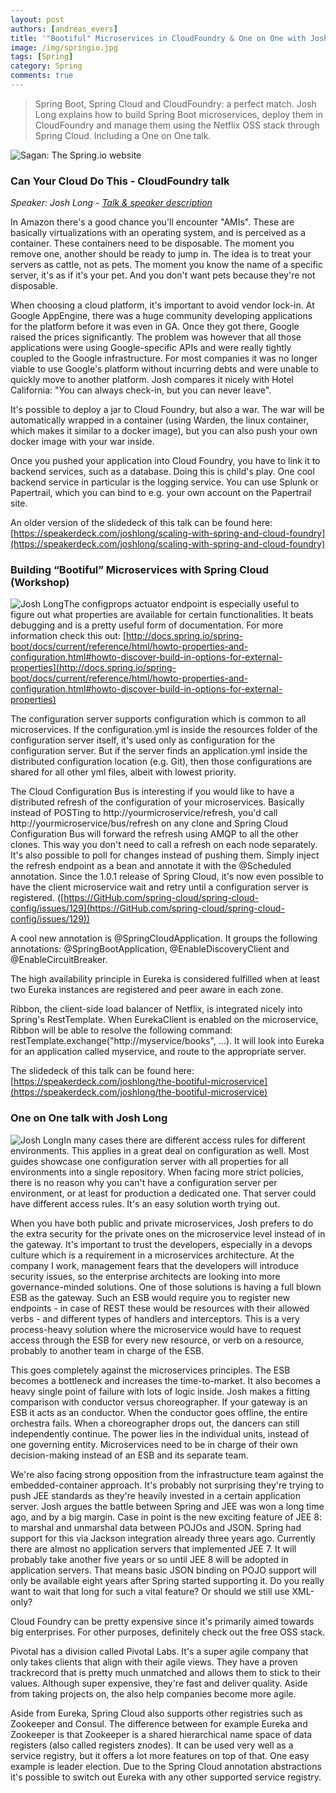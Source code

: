 ```yaml
---
layout: post
authors: [andreas_evers]
title: '"Bootiful" Microservices in CloudFoundry & One on One with Josh Long'
image: /img/springio.jpg
tags: [Spring]
category: Spring
comments: true
---
```


>Spring Boot, Spring Cloud and CloudFoundry: a perfect match. Josh Long explains how to build Spring Boot microservices, deploy them in CloudFoundry and manage them using the Netflix OSS stack through Spring Cloud. Including a One on One talk.

<img class="image fit" alt="Sagan: The Spring.io website" src="https://www.ordina.be/~/media/images/ordinabe/blogs/hystrix-sample.png">

### Can Your Cloud Do This - CloudFoundry talk

*Speaker: Josh Long - [Talk & speaker description](http://www.springio.net/can-your-cloud-do-this-getting-started-with-cloud-foundry/)*

In Amazon there's a good chance you'll encounter "AMIs". These are basically virtualizations with an operating system, and is perceived as a container. These containers need to be disposable. The moment you remove one, another should be ready to jump in. The idea is to treat your servers as cattle, not as pets. The moment you know the name of a specific server, it's as if it's your pet. And you don't want pets because they're not disposable. 

When choosing a cloud platform, it's important to avoid vendor lock-in. At Google AppEngine, there was a huge community developing applications for the platform before it was even in GA. Once they got there, Google raised the prices significantly. The problem was however that all those applications were using Google-specific APIs and were really tightly coupled to the Google infrastructure. For most companies it was no longer viable to use Google's platform without incurring debts and were unable to quickly move to another platform. Josh compares it nicely with Hotel California: "You can always check-in, but you can never leave". 

It's possible to deploy a jar to Cloud Foundry, but also a war. The war will be automatically wrapped in a container (using Warden, the linux container, which makes it similar to a docker image), but you can also push your own docker image with your war inside. 

Once you pushed your application into Cloud Foundry, you have to link it to backend services, such as a database. Doing this is child's play. One cool backend service in particular is the logging service. You can use Splunk or Papertrail, which you can bind to e.g. your own account on the Papertrail site. 

An older version of the slidedeck of this talk can be found here: [https://speakerdeck.com/joshlong/scaling-with-spring-and-cloud-foundry](https://speakerdeck.com/joshlong/scaling-with-spring-and-cloud-foundry)

### Building “Bootiful” Microservices with Spring Cloud (Workshop)

<span class="image left"><img  class="p-image" alt="Josh Long" src="https://www.ordina.be/~/media/images/ordinabe/blogs/andreas11.jpg?la=nl-nl"/></span>The configprops actuator endpoint is especially useful to figure out what properties are available for certain functionalities. It beats debugging and is a pretty useful form of documentation. For more information check this out: [http://docs.spring.io/spring-boot/docs/current/reference/html/howto-properties-and-configuration.html#howto-discover-build-in-options-for-external-properties](http://docs.spring.io/spring-boot/docs/current/reference/html/howto-properties-and-configuration.html#howto-discover-build-in-options-for-external-properties)

The configuration server supports configuration which is common to all microservices. If the configuration.yml is inside the resources folder of the configuration server itself, it's used only as configuration for the configuration server. But if the server finds an application.yml inside the distributed configuration location (e.g. Git), then those configurations are shared for all other yml files, albeit with lowest priority.

The Cloud Configuration Bus is interesting if you would like to have a distributed refresh of the configuration of your microservices. Basically instead of POSTing to http://yourmicroservice/refresh, you'd call http://yourmicroservice/bus/refresh on any clone and Spring Cloud Configuration Bus will forward the refresh using AMQP to all the other clones. This way you don't need to call a refresh on each node separately.
It's also possible to poll for changes instead of pushing them. Simply inject the refresh endpoint as a bean and annotate it with the @Scheduled annotation.
Since the 1.0.1 release of Spring Cloud, it's now even possible to have the client microservice wait and retry until a configuration server is registered. ([https://GitHub.com/spring-cloud/spring-cloud-config/issues/129](https://GitHub.com/spring-cloud/spring-cloud-config/issues/129))

A cool new annotation is @SpringCloudApplication. It groups the following annotations: @SpringBootApplication, @EnableDiscoveryClient and @EnableCircuitBreaker.

The high availability principle in Eureka is considered fulfilled when at least two Eureka instances are registered and peer aware in each zone.

Ribbon, the client-side load balancer of Netflix, is integrated nicely into Spring's RestTemplate. When EurekaClient is enabled on the microservice, Ribbon will be able to resolve the following command: restTemplate.exchange("http://myservice/books", ...). It will look into Eureka for an application called myservice, and route to the appropriate server.

The slidedeck of this talk can be found here: [https://speakerdeck.com/joshlong/the-bootiful-microservice](https://speakerdeck.com/joshlong/the-bootiful-microservice)

 
### One on One talk with Josh Long

<span class="image left"><img  class="p-image" alt="Josh Long" src="https://www.ordina.be/~/media/images/ordinabe/blogs/andreas11.jpg?la=nl-nl"/></span>In many cases there are different access rules for different environments. This applies in a great deal on configuration as well. Most guides showcase one configuration server with all properties for all environments into a single repository. When facing more strict policies, there is no reason why you can't have a configuration server per environment, or at least for production a dedicated one. That server could have different access rules. It's an easy solution worth trying out.

When you have both public and private microservices, Josh prefers to do the extra security for the private ones on the microservice level instead of in the gateway. It's important to trust the developers, especially in a devops culture which is a requirement in a microservices architecture.
At the company I work, management fears that the developers will introduce security issues, so the enterprise architects are looking into more governance-minded solutions. One of those solutions is having a full blown ESB as the gateway. Such an ESB would require you to register new endpoints - in case of REST these would be resources with their allowed verbs - and different types of handlers and interceptors. This is a very process-heavy solution where the microservice would have to request access through the ESB for every new resource, or verb on a resource, probably to another team in charge of the ESB.

This goes completely against the microservices principles. The ESB becomes a bottleneck and increases the time-to-market. It also becomes a heavy single point of failure with lots of logic inside. Josh makes a fitting comparison with conductor versus choreographer. If your gateway is an ESB it acts as an conductor. When the conductor goes offline, the entire orchestra fails. When a choreographer drops out, the dancers can still independently continue. The power lies in the individual units, instead of one governing entity. Microservices need to be in charge of their own decision-making instead of an ESB and its separate team.

We're also facing strong opposition from the infrastructure team against the embedded-container approach. It's probably not surprising they're trying to push JEE standards as they're heavily invested in a certain application server. Josh argues the battle between Spring and JEE was won a long time ago, and by a big margin. Case in point is the new exciting feature of JEE 8: to marshal and unmarshal data between POJOs and JSON. Spring had support for this via Jackson integration already three years ago. Currently there are almost no application servers that implemented JEE 7. It will probably take another five years or so until JEE 8 will be adopted in application servers. That means basic JSON binding on POJO support will only be available eight years after Spring started supporting it. Do you really want to wait that long for such a vital feature? Or should we still use XML-only?

Cloud Foundry can be pretty expensive since it's primarily aimed towards big enterprises. For other purposes, definitely check out the free OSS stack.

Pivotal has a division called Pivotal Labs. It's a super agile company that only takes clients that align with their agile views. They have a proven trackrecord that is pretty much unmatched and allows them to stick to their values. Although super expensive, they're fast and deliver quality. Aside from taking projects on, the also help companies become more agile.  

Aside from Eureka, Spring Cloud also supports other registries such as Zookeeper and Consul. The difference between for example Eureka and Zookeeper is that Zookeeper is a shared hierarchical name space of data registers (also called registers znodes). It can be used very well as a service registry, but it offers a lot more features on top of that. One easy example is leader election. Due to the Spring Cloud annotation abstractions it's possible to switch out Eureka with any other supported service registry.